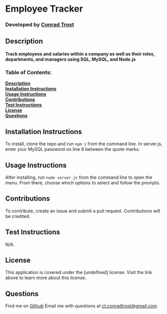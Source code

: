
  # Employee Tracker
  
  ### Developed by [**Conrad Trost**](https://github.com/retro1967)

  ## Description
  #### Track employees and salaries within a company as well as their roles, departments, and managers using SQL, MySQL, and Node.js

  ### Table of Contents:

  **[Description](#description)**<br>
  **[Installation Instructions](#installation-instructions)**<br>
  **[Usage Instructions](#usage-instructions)**<br>
  **[Contributions](#contributions)**<br>
  **[Test Instructions](#test-instructions)**<br>
  **[License](#license)**<br>
  **[Questions](#questions)**<br>

  ## Installation Instructions
  To install, clone the repo and run `npm i` from the command line. In server.js, enter your MySQL password on line 8 between the quote marks.

  ## Usage Instructions 
  After installing, run `node server.js` from the command line to open the menu. From there, choose which options to select and follow the prompts.

  ## Contributions
  To contribute, create an issue and submit a pull request. Contributions will be credited.

  ## Test Instructions
  N/A.

  ## License
  This application is covered under the [undefined] license.
  Visit the link above to learn more about this license.

  ## Questions

  Find me on [Github](https://github.com/retro1967)
  Email me with questions at ct.conradtrost@gmail.com

